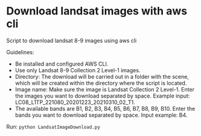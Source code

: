 # Download landsat images with aws cli
Script to download landsat 8-9 images using aws cli


Guidelines:
- Be installed and configured AWS CLI.
- Use only Landsat 8-9 Collection 2 Level-1 images.
- Directory: The download will be carried out in a folder with the scene, which will be created within the directory where the script is located.
- Image name: Make sure the image is Landsat Collection 2 Level-1. Enter the images you want to download separated by space. Example input: LC08_L1TP_221080_20201223_20210310_02_T1.
- The available bands are B1, B2, B3, B4, B5, B6, B7, B8, B9, B10. Enter the bands you want to download separated by space. Input example: B4.

Run:
`python LandsatImageDownload.py`
